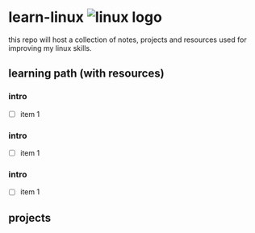 # learn-linux ![linux logo](https://pop.system76.com/icon-512.png)

this repo will host a collection of notes, projects and resources used for improving my linux skills. 

## learning path (with resources)
### intro
- [ ] item 1

### intro
- [ ] item 1

### intro
- [ ] item 1

## projects
